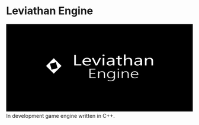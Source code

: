 # Leviathan Engine
![Leviathan Engine logo.](ReadMeContent/LeviathanEngineLogo.png)  
In development game engine written in C++.
